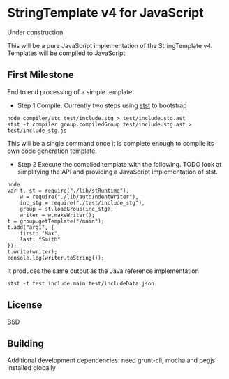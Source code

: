 # StringTemplate v4 for JavaScript

Under construction

This will be a pure JavaScript implementation of the StringTemplate v4.
Templates will be compiled to JavaScript

## First Milestone

End to end processing of a simple template.

 * Step 1 Compile. Currently two steps using [stst](https://github.com/jsnyders/STSTv4) to bootstrap

```
node compiler/stc test/include.stg > test/include.stg.ast
stst -t compiler group.compiledGroup test/include.stg.ast > test/include_stg.js
```

This will be a single command once it is complete enough to compile its own code generation template.

 * Step 2 Execute the compiled template with the following. TODO look at simplifying the API and providing a 
 JavaScript implementation of stst.

```
node
var t, st = require("./lib/stRuntime"),
    w = require("./lib/autoIndentWriter"),
    inc_stg = require("./test/include_stg"),
    group = st.loadGroup(inc_stg),
    writer = w.makeWriter();
t = group.getTemplate("/main");
t.add("arg1", {
    first: "Max",
    last: "Smith"
});
t.write(writer);
console.log(writer.toString());
```

It produces the same output as the Java reference implementation

```
stst -t test include.main test/includeData.json
```

## License
BSD

## Building

Additional development dependencies: need grunt-cli, mocha and pegjs installed globally
